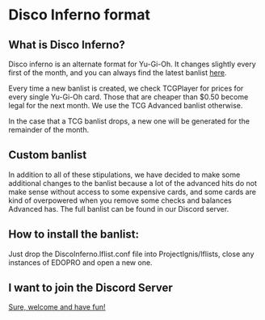 # Disco Inferno format

## What is Disco Inferno?

Disco inferno is an alternate format for Yu-Gi-Oh. It changes slightly every first of the month, and you can always find the latest banlist [here](https://drive.google.com/file/d/1-U6SXZt7FY52GzoC8KNNx8pjdh0H91dA/view?usp=sharing).

Every time a new banlist is created, we check TCGPlayer for prices for every single Yu-Gi-Oh card. Those that are cheaper than $0.50 become legal for the next month. We use the TCG Advanced banlist otherwise.

In the case that a TCG banlist drops, a new one will be generated for the remainder of the month.

## Custom banlist

In addition to all of these stipulations, we have decided to make some additional changes to the banlist because a lot of the advanced hits do not make sense without access to some expensive cards, and some cards are kind of overpowered when you remove some checks and balances Advanced has. The full banlist can be found in our Discord server.

## How to install the banlist:
Just drop the DiscoInferno.lflist.conf file into ProjectIgnis/lflists, close any instances of EDOPRO and open a new one.

## I want to join the Discord Server

[Sure, welcome and have fun!](https://discord.gg/FjVyuXRQQm) 